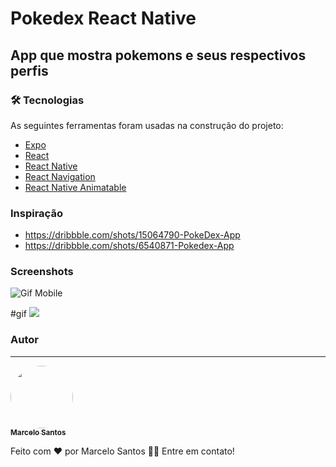 # Pokedex React Native

## App que mostra pokemons e seus respectivos perfis

### 🛠 Tecnologias

As seguintes ferramentas foram usadas na construção do projeto:

- [Expo](https://expo.dev/)
- [React](https://pt-br.reactjs.org/)
- [React Native](https://reactnative.dev/)
- [React Navigation](https://reactnavigation.org/)
- [React Native Animatable](https://github.com/oblador/react-native-animatable)

### Inspiração

- https://dribbble.com/shots/15064790-PokeDex-App
- https://dribbble.com/shots/6540871-Pokedex-App

### Screenshots

![Gif Mobile](assets/pokedex.gif)

#gif
<img src="https://raw.githubusercontent.com/marcelosanto/pokedex-react-native-expo/master/assets/pokedex.gif">

### Autor

---

<a href="#">
 <img style="border-radius: 50%;" src="https://avatars.githubusercontent.com/u/11478538?v=4" width="100px;" alt=""/>
 <br />
 <sub><b>Marcelo Santos</b></sub></a>

Feito com ❤️ por Marcelo Santos 👋🏽 Entre em contato!
